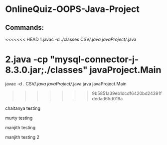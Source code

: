 # OnlineQuiz-OOPS-Java-Project

## Commands:
<<<<<<< HEAD
1.javac -d ./classes CSV/*.java javaProject/*.java

2.java -cp "mysql-connector-j-8.3.0.jar;./classes" javaProject.Main   
=======
javac -d . CSV/*.java javaProject/*.java
java javaProject.Main
>>>>>>> 9b5851a39eb1dcdf6420bd24391fdedad65d019a

chaitanya testing

murty testing

manjith testing

manjith testing 2
